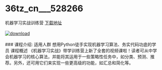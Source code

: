 # 36tz_cn___528266
机器学习实战训练营
[下载地址](http://www.36tz.cn/article/528266 "下载地址")
<br/></br>[![download](http://36tz.cn/muke_img/2019_10_356-82-300x162.jpg "下载地址")](http://www.36tz.cn/article/528266 "下载地址")
<br/></br>### 课程介绍:
适用人群
想用Python徒手实现机器学习算法、务实代码功底的学员
课程概述
《机器学习实战》带学训练营上新了全套的视频课啦！读者可从中学会机器学习的核心算法，并能将其运用于一些策略性任务中，如分类、预测、推荐。另外，还可用它们来实现一些更高级的功能，如汇总和简化等。

 

